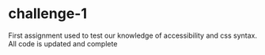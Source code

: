# challenge-1
First assignment used to test our knowledge of accessibility and css syntax. All code is updated and complete
